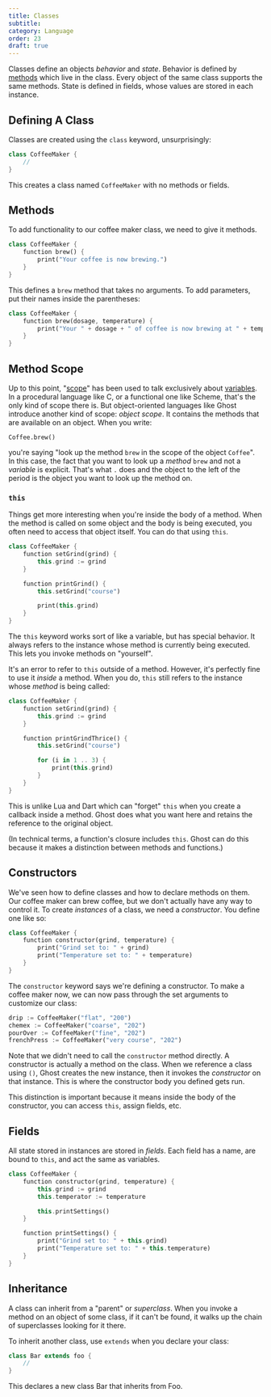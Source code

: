```yaml
---
title: Classes
subtitle:
category: Language
order: 23
draft: true
---
```


Classes define an objects _behavior_ and _state_. Behavior is defined by [methods](/docs/nightly/method-calls) which live in the class. Every object of the same class supports the same methods. State is defined in fields, whose values are stored in each instance.

## Defining A Class
Classes are created using the `class` keyword, unsurprisingly:

```dart
class CoffeeMaker {
    //
}
```

This creates a class named `CoffeeMaker` with no methods or fields.

## Methods
To add functionality to our coffee maker class, we need to give it methods.

```dart
class CoffeeMaker {
    function brew() {
        print("Your coffee is now brewing.")
    }
}
```

This defines a `brew` method that takes no arguments. To add parameters, put their names inside the parentheses:

```dart
class CoffeeMaker {
    function brew(dosage, temperature) {
        print("Your " + dosage + " of coffee is now brewing at " + temperature + " degrees.")
    }
}
```

## Method Scope
Up to this point, "[scope](/docs/nightly/variables#scope)" has been used to talk exclusively about [variables](/docs/nightly/variables). In a procedural language like C, or a functional one like Scheme, that's the only kind of scope there is. But object-oriented languages like Ghost introduce another kind of scope: _object scope_. It contains the methods that are available on an object. When you write:

```
Coffee.brew()
```

you're saying "look up the method `brew` in the scope of the object `Coffee`". In this case, the fact that you want to look up a _method_ `brew` and not a _variable_ is explicit. That's what `.` does and the object to the left of the period is the object you want to look up the method on.

### `this`
Things get more interesting when you're inside the body of a method. When the method is called on some object and the body is being executed, you often need to access that object itself. You can do that using `this`.

```dart
class CoffeeMaker {
    function setGrind(grind) {
        this.grind := grind
    }

    function printGrind() {
        this.setGrind("course")

        print(this.grind)
    }
}
```

The `this` keyword works sort of like a variable, but has special behavior. It always refers to the instance whose method is currently being executed. This lets you invoke methods on "yourself".

It's an error to refer to `this` outside of a method. However, it's perfectly fine to use it _inside_ a method. When you do, `this` still refers to the instance whose _method_ is being called:

```dart
class CoffeeMaker {
    function setGrind(grind) {
        this.grind := grind
    }

    function printGrindThrice() {
        this.setGrind("course")

        for (i in 1 .. 3) {
            print(this.grind)
        }
    }
}
```

This is unlike Lua and Dart which can "forget" `this` when you create a callback inside a method. Ghost does what you want here and retains the reference to the original object.

(In technical terms, a function's closure includes `this`. Ghost can do this because it makes a distinction between methods and functions.)

## Constructors
We've seen how to define classes and how to declare methods on them. Our coffee maker can brew coffee, but we don't actually have any way to control it. To create _instances_ of a class, we need a _constructor_. You define one like so:

```dart
class CoffeeMaker {
    function constructor(grind, temperature) {
        print("Grind set to: " + grind)
        print("Temperature set to: " + temperature)
    }
}
```

The `constructor` keyword says we're defining a constructor. To make a coffee maker now, we can now pass through the set arguments to customize our class:

```dart
drip := CoffeeMaker("flat", "200")
chemex := CoffeeMaker("coarse", "202")
pourOver := CoffeeMaker("fine", "202")
frenchPress := CoffeeMaker("very course", "202")
```

Note that we didn't need to call the `constructor` method directly. A constructor is actually a method on the class. When we reference a class using `()`, Ghost creates the new instance, then it invokes the _constructor_ on that instance. This is where the constructor body you defined gets run.

This distinction is important because it means inside the body of the constructor, you can access `this`, assign fields, etc.

## Fields
All state stored in instances are stored in _fields_. Each field has a name, are bound to `this`, and act the same as variables.

```dart
class CoffeeMaker {
    function constructor(grind, temperature) {
        this.grind := grind
        this.temperator := temperature

        this.printSettings()
    }

    function printSettings() {
        print("Grind set to: " + this.grind)
        print("Temperature set to: " + this.temperature)
    }
}
```

## Inheritance
A class can inherit from a "parent" or _superclass_. When you invoke a method on an object of some class, if it can't be found, it walks up the chain of superclasses looking for it there.

To inherit another class, use `extends` when you declare your class:

```dart
class Bar extends foo {
    //
}
```

This declares a new class Bar that inherits from Foo.